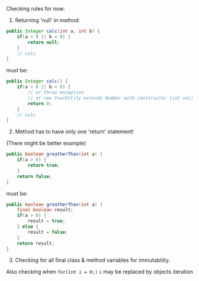 Checking rules for now:

1) Returning 'null' in method:
```java
public Integer calc(int a, int b) {
    if(a < 0 || b < 0) {
        return null;    
    }
    // calc
} 
```
must be:
```java
public Integer calc() {
    if(a < 0 || b < 0) {
        // or throw exception
        // or new YourEntity extends Number with constructor (int val)
        return 0;
    }
    // calc    
} 
```

2) Method has to have only one 'return' statement!

(There might be better example)
```java
public boolean greatherThan(int a) {
    if(a > 0) {
        return true;
    }
    return false;
}
```
must be:
```java
public boolean greatherThan(int a) {
    final boolean result;
    if(a > 0) {
        result = true;
    } else {
        result = false;    
    }
    return result;
}
```

3) Checking for all final class & method variables for immutability.

Also checking when ```for(int i = 0;)``` ```i``` may be replaced by objects iteration

